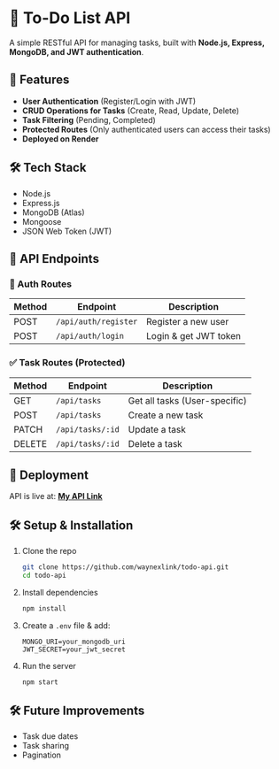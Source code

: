 # 📝 To-Do List API

A simple RESTful API for managing tasks, built with **Node.js, Express, MongoDB, and JWT authentication**.

## 🚀 Features

- **User Authentication** (Register/Login with JWT)
- **CRUD Operations for Tasks** (Create, Read, Update, Delete)
- **Task Filtering** (Pending, Completed)
- **Protected Routes** (Only authenticated users can access their tasks)
- **Deployed on Render**

## 🛠 Tech Stack

- Node.js
- Express.js
- MongoDB (Atlas)
- Mongoose
- JSON Web Token (JWT)

## 📌 API Endpoints

### 🔑 Auth Routes

| Method | Endpoint             | Description           |
| ------ | -------------------- | --------------------- |
| POST   | `/api/auth/register` | Register a new user   |
| POST   | `/api/auth/login`    | Login & get JWT token |

### ✅ Task Routes (Protected)

| Method | Endpoint         | Description                   |
| ------ | ---------------- | ----------------------------- |
| GET    | `/api/tasks`     | Get all tasks (User-specific) |
| POST   | `/api/tasks`     | Create a new task             |
| PATCH  | `/api/tasks/:id` | Update a task                 |
| DELETE | `/api/tasks/:id` | Delete a task                 |

## 🚀 Deployment

API is live at: **[My API Link](https://to-do-list-api-upsn.onrender.com)**

## 🛠 Setup & Installation

1. Clone the repo
   ```sh
   git clone https://github.com/waynexlink/todo-api.git
   cd todo-api
   ```
2. Install dependencies
   ```sh
   npm install
   ```
3. Create a `.env` file & add:
   ```
   MONGO_URI=your_mongodb_uri
   JWT_SECRET=your_jwt_secret
   ```
4. Run the server
   ```sh
   npm start
   ```

## 🛠 Future Improvements

- Task due dates
- Task sharing
- Pagination
